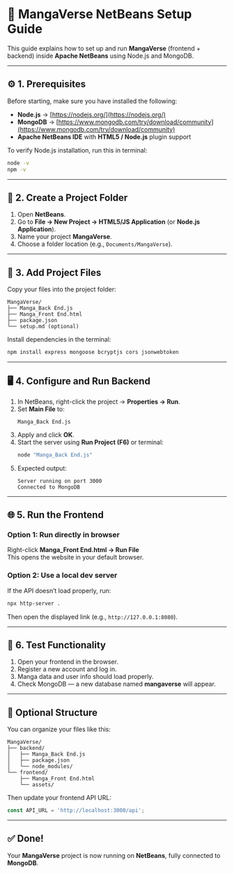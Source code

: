 # 🧩 MangaVerse NetBeans Setup Guide

This guide explains how to set up and run **MangaVerse** (frontend + backend) inside **Apache NetBeans** using Node.js and MongoDB.

---

## ⚙️ 1. Prerequisites

Before starting, make sure you have installed the following:

- **Node.js** → [https://nodejs.org/](https://nodejs.org/)
- **MongoDB** → [https://www.mongodb.com/try/download/community](https://www.mongodb.com/try/download/community)
- **Apache NetBeans IDE** with **HTML5 / Node.js** plugin support

To verify Node.js installation, run this in terminal:
```bash
node -v
npm -v
```

---

## 📁 2. Create a Project Folder

1. Open **NetBeans**.
2. Go to **File → New Project → HTML5/JS Application** (or **Node.js Application**).
3. Name your project **MangaVerse**.
4. Choose a folder location (e.g., `Documents/MangaVerse`).

---

## 💾 3. Add Project Files

Copy your files into the project folder:

```
MangaVerse/
├── Manga_Back End.js
├── Manga_Front End.html
├── package.json
└── setup.md (optional)
```

Install dependencies in the terminal:
```bash
npm install express mongoose bcryptjs cors jsonwebtoken
```

---

## 🖥️ 4. Configure and Run Backend

1. In NetBeans, right-click the project → **Properties → Run**.
2. Set **Main File** to:
   ```
   Manga_Back End.js
   ```
3. Apply and click **OK**.
4. Start the server using **Run Project (F6)** or terminal:
   ```bash
   node "Manga_Back End.js"
   ```
5. Expected output:
   ```
   Server running on port 3000
   Connected to MongoDB
   ```

---

## 🌐 5. Run the Frontend

### Option 1: Run directly in browser
Right-click **Manga_Front End.html → Run File**  
This opens the website in your default browser.

### Option 2: Use a local dev server
If the API doesn’t load properly, run:
```bash
npx http-server .
```
Then open the displayed link (e.g., `http://127.0.0.1:8080`).

---

## 🧪 6. Test Functionality

1. Open your frontend in the browser.
2. Register a new account and log in.
3. Manga data and user info should load properly.
4. Check MongoDB — a new database named **mangaverse** will appear.

---

## 🧠 Optional Structure

You can organize your files like this:

```
MangaVerse/
├── backend/
│   ├── Manga_Back End.js
│   ├── package.json
│   └── node_modules/
└── frontend/
    ├── Manga_Front End.html
    └── assets/
```

Then update your frontend API URL:
```js
const API_URL = 'http://localhost:3000/api';
```

---

## ✅ Done!

Your **MangaVerse** project is now running on **NetBeans**, fully connected to **MongoDB**.
